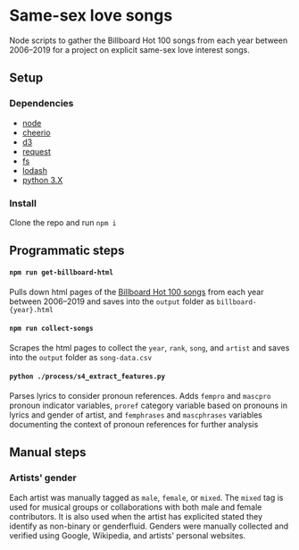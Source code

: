 # Same-sex love songs 

Node scripts to gather the Billboard Hot 100 songs from each year between 2006–2019 for a project on explicit same-sex love interest songs.

## Setup

### Dependencies

- [node](https://nodejs.org/en/)
- [cheerio](https://cheerio.js.org/)
- [d3](https://d3js.org/)
- [request](https://www.npmjs.com/package/request)
- [fs](https://nodejs.org/api/fs.html)
- [lodash](https://lodash.com/)
- [python 3.X](https://www.anaconda.com/distribution/)

### Install

Clone the repo and run `npm i`

## Programmatic steps

#### `npm run get-billboard-html`

Pulls down html pages of the [Billboard Hot 100 songs](https://www.billboard.com/charts/year-end/2019/hot-100-songs) from each year between 2006–2019 and saves into the `output` folder as `billboard-{year}.html`

#### `npm run collect-songs`

Scrapes the html pages to collect the `year`, `rank`, `song`, and `artist` and saves into the `output` folder as `song-data.csv`

#### `python ./process/s4_extract_features.py`

Parses lyrics to consider pronoun references. Adds `fempro` and `mascpro` pronoun indicator variables, `proref` category variable based on pronouns in lyrics and gender of artist, and `femphrases` and `mascphrases` variables documenting the context of pronoun references for further analysis

## Manual steps

### Artists' gender

Each artist was manually tagged as `male`, `female`, or `mixed`. The `mixed` tag is used for musical groups or collaborations with both male and female contributors. It is also used when the artist has explicited stated they identify as non-binary or genderfluid. Genders were manually collected and verified using Google, Wikipedia, and artists' personal websites.

